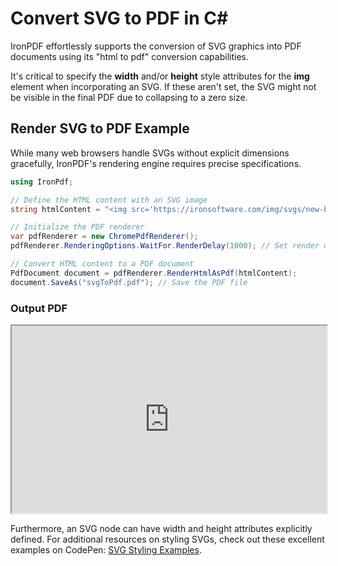 # Convert SVG to PDF in C&#35;

IronPDF effortlessly supports the conversion of SVG graphics into PDF documents using its "html to pdf" conversion capabilities.

It's critical to specify the **width** and/or **height** style attributes for the **img** element when incorporating an SVG. If these aren't set, the SVG might not be visible in the final PDF due to collapsing to a zero size.

## Render SVG to PDF Example

While many web browsers handle SVGs without explicit dimensions gracefully, IronPDF's rendering engine requires precise specifications.

```cs
using IronPdf;

// Define the HTML content with an SVG image
string htmlContent = "<img src='https://ironsoftware.com/img/svgs/new-banner-svg.svg' style='width:100px;'>";

// Initialize the PDF renderer
var pdfRenderer = new ChromePdfRenderer();
pdfRenderer.RenderingOptions.WaitFor.RenderDelay(1000); // Set render delay

// Convert HTML content to a PDF document
PdfDocument document = pdfRenderer.RenderHtmlAsPdf(htmlContent);
document.SaveAs("svgToPdf.pdf"); // Save the PDF file
```

### Output PDF

<iframe loading="lazy" src="https://ironpdf.com/static-assets/pdf/how-to/SVGs/svgToPdf.pdf" width="100%" height="300px"></iframe>

Furthermore, an SVG node can have width and height attributes explicitly defined. For additional resources on styling SVGs, check out these excellent examples on CodePen: [SVG Styling Examples](https://codepen.io/AmeliaBR/pen/MYbzaW).